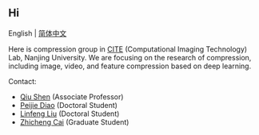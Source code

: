 ## Hi

English | [简体中文](README_CN.md)

Here is compression group in [CITE](https://cite.nju.edu.cn) (Computational Imaging Technology) Lab, Nanjing University. We are focusing on the research of compression, including image, video, and feature compression based on deep learning.

Contact:
* [Qiu Shen](mailto:shenqiu@nju.edu.cn) (Associate Professor)
* [Peijie Diao](mailto:pjdiao@smail.nju.edu.cn) (Doctoral Student)
* [Linfeng Liu](mailto:linfeng@smail.nju.edu.cn) (Doctoral Student)
* [Zhicheng Cai](mailto:502022230088@smail.nju.edu.cn) (Graduate Student)
